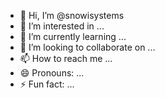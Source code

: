 - 👋 Hi, I’m @snowisystems
- 👀 I’m interested in ...
- 🌱 I’m currently learning ...
- 💞️ I’m looking to collaborate on ...
- 📫 How to reach me ...
- 😄 Pronouns: ...
- ⚡ Fun fact: ...

<!---
snowisystems/snowisystems is a ✨ special ✨ repository because its `README.md` (this file) appears on your GitHub profile.
You can click the Preview link to take a look at your changes.
--->
